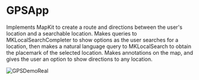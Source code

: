 # GPSApp
Implements MapKit to create a route and directions between the user's location and a searchable location. Makes queries to MKLocalSearchCompleter to show options as the user searches for a location, then makes a natural language query to MKLocalSearch to obtain the placemark of the selected location. Makes annotations on the map, and gives the user an option to show directions to any location.


![GPSDemoReal](https://user-images.githubusercontent.com/76404957/161435618-7d8d0471-9371-4f01-9de0-6a9dc22af754.gif)

